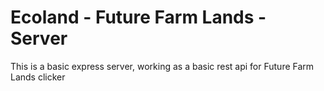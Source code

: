 # Ecoland - Future Farm Lands - Server

This is a basic express server, working as a basic rest api for Future Farm Lands clicker
